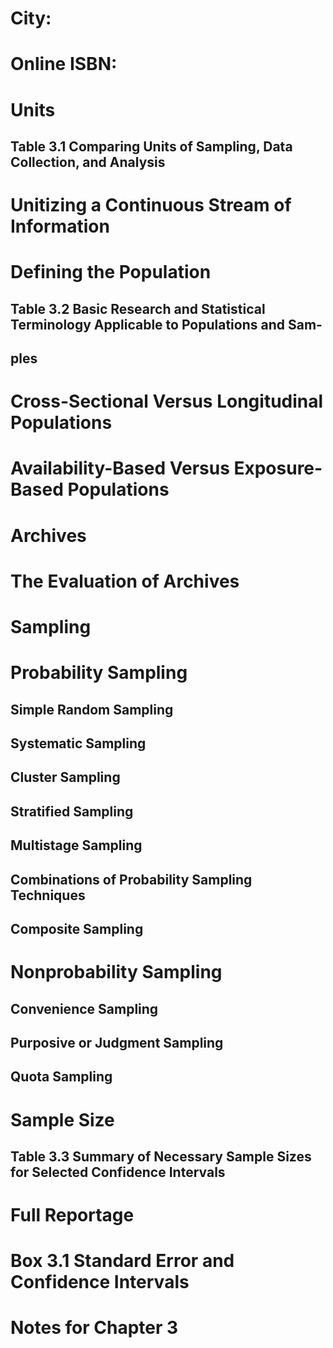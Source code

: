 # City: 
# Online ISBN:
# Units 
## Table 3.1 Comparing Units of Sampling, Data Collection, and Analysis 
# Unitizing a Continuous Stream of Information 
# Defining the Population 
## Table 3.2 Basic Research and Statistical Terminology Applicable to Populations and Sam-
## ples 
# Cross-Sectional Versus Longitudinal Populations 
# Availability-Based Versus Exposure-Based Populations 
# Archives 
# The Evaluation of Archives 
# Sampling 
# Probability Sampling 
## Simple Random Sampling 
## Systematic Sampling 
## Cluster Sampling 
## Stratified Sampling 
## Multistage Sampling 
## Combinations of Probability Sampling Techniques 
## Composite Sampling 
# Nonprobability Sampling 
## Convenience Sampling 
## Purposive or Judgment Sampling 
## Quota Sampling 
# Sample Size 
## Table 3.3 Summary of Necessary Sample Sizes for Selected Confidence Intervals 
# Full Reportage 
# Box 3.1  Standard Error and Confidence Intervals 
# Notes for Chapter 3 
